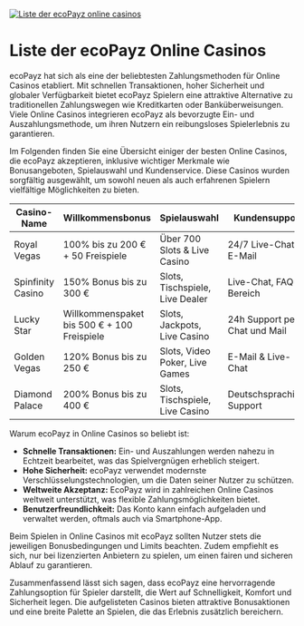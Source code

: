 [![Liste der ecoPayz online casinos](https://123-caf.pages.dev/gitsignup.png)](https://vrmoo.ru/Bt82HjjY)

<h1>Liste der ecoPayz Online Casinos</h1>  <p>ecoPayz hat sich als eine der beliebtesten Zahlungsmethoden für Online Casinos etabliert. Mit schnellen Transaktionen, hoher Sicherheit und globaler Verfügbarkeit bietet ecoPayz Spielern eine attraktive Alternative zu traditionellen Zahlungswegen wie Kreditkarten oder Banküberweisungen. Viele Online Casinos integrieren ecoPayz als bevorzugte Ein- und Auszahlungsmethode, um ihren Nutzern ein reibungsloses Spielerlebnis zu garantieren.</p>  <p>Im Folgenden finden Sie eine Übersicht einiger der besten Online Casinos, die ecoPayz akzeptieren, inklusive wichtiger Merkmale wie Bonusangeboten, Spielauswahl und Kundenservice. Diese Casinos wurden sorgfältig ausgewählt, um sowohl neuen als auch erfahrenen Spielern vielfältige Möglichkeiten zu bieten.</p>  <table>   <thead>     <tr>       <th>Casino-Name</th>       <th>Willkommensbonus</th>       <th>Spielauswahl</th>       <th>Kundensupport</th>       <th>ecoPayz Verfügbarkeit</th>     </tr>   </thead>   <tbody>     <tr>       <td>Royal Vegas</td>       <td>100% bis zu 200 € + 50 Freispiele</td>       <td>Über 700 Slots & Live Casino</td>       <td>24/7 Live-Chat & E-Mail</td>       <td>Ein- & Auszahlungen</td>     </tr>     <tr>       <td>Spinfinity Casino</td>       <td>150% Bonus bis zu 300 €</td>       <td>Slots, Tischspiele, Live Dealer</td>       <td>Live-Chat, FAQ-Bereich</td>       <td>Nur Einzahlungen</td>     </tr>     <tr>       <td>Lucky Star</td>       <td>Willkommenspaket bis 500 € + 100 Freispiele</td>       <td>Slots, Jackpots, Live Casino</td>       <td>24h Support per Chat und Mail</td>       <td>Ein- und Auszahlungen möglich</td>     </tr>     <tr>       <td>Golden Vegas</td>       <td>120% Bonus bis zu 250 €</td>       <td>Slots, Video Poker, Live Games</td>       <td>E-Mail & Live-Chat</td>       <td>Einzahlungen verfügbar</td>     </tr>     <tr>       <td>Diamond Palace</td>       <td>200% Bonus bis zu 400 €</td>       <td>Slots, Tischspiele, Live Casino</td>       <td>Deutschsprachiger Support</td>       <td>Ein- & Auszahlungen</td>     </tr>   </tbody> </table>  <p>Warum ecoPayz in Online Casinos so beliebt ist:</p> <ul>   <li><strong>Schnelle Transaktionen:</strong> Ein- und Auszahlungen werden nahezu in Echtzeit bearbeitet, was das Spielvergnügen erheblich steigert.</li>   <li><strong>Hohe Sicherheit:</strong> ecoPayz verwendet modernste Verschlüsselungstechnologien, um die Daten seiner Nutzer zu schützen.</li>   <li><strong>Weltweite Akzeptanz:</strong> EcoPayz wird in zahlreichen Online Casinos weltweit unterstützt, was flexible Zahlungsmöglichkeiten bietet.</li>   <li><strong>Benutzerfreundlichkeit:</strong> Das Konto kann einfach aufgeladen und verwaltet werden, oftmals auch via Smartphone-App.</li> </ul>  <p>Beim Spielen in Online Casinos mit ecoPayz sollten Nutzer stets die jeweiligen Bonusbedingungen und Limits beachten. Zudem empfiehlt es sich, nur bei lizenzierten Anbietern zu spielen, um einen fairen und sicheren Ablauf zu garantieren.</p>  <p>Zusammenfassend lässt sich sagen, dass ecoPayz eine hervorragende Zahlungsoption für Spieler darstellt, die Wert auf Schnelligkeit, Komfort und Sicherheit legen. Die aufgelisteten Casinos bieten attraktive Bonusaktionen und eine breite Palette an Spielen, die das Erlebnis zusätzlich bereichern.</p>
